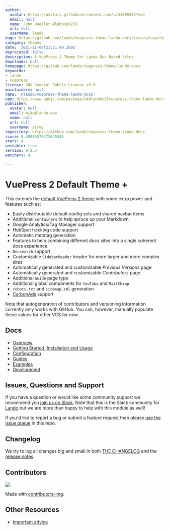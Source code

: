 ```yaml
---
author:
  avatar: https://avatars.githubusercontent.com/u/31605584?v=4
  email: null
  name: John Ouellet @labboy0276
  url: null
  username: lando
bugs: https://github.com/lando/vuepress-theme-lando-docs/issues/new/choose/
category: themes
date: '2021-11-08T21:21:40.260Z'
deprecated: false
description: A VuePress 2 Theme for Lando Doc Based Sites
downloads: null
homepage: https://github.com/lando/vuepress-theme-lando-docs
keywords:
- lando
- vuepress
license: GNU General Public License v3.0
maintainers: null
name: '@lando/vuepress-theme-lando-docs'
npm: https://www.npmjs.com/package/%40lando%2Fvuepress-theme-lando-docs
publisher:
  avatar: null
  email: mike@lando.dev
  name: null
  url: null
  username: pirog
repository: https://github.com/lando/vuepress-theme-lando-docs
score: 0.49985578473645365
stars: 4
unstable: true
version: 0.2.3
watchers: 4

---
```


# VuePress 2 Default Theme +

This extends the [default VuePress 2 theme](https://v2.vuepress.vuejs.org/reference/default-theme/config.html#basic-config) with some extra power and features such as:

* Easily distributable default config sets and shared navbar items
* Additional `containers` to help spruce up your Markdown
* Google Analytics/Tag Manager support
* HubSpot tracking code support
* Automatic metatag generation
* Features to help combining different docs sites into a single coherent docs experience
* `Docsearch` support
* Customizable `SidebarHeader` header for more larger and more complex sites
* Automatically generated and customizable _Previous Versions_ page
* Automatically generated and customizable _Contributorz_ page
* Additional `Guide` page type
* Additional global components for `YouTube` and `MailChimp`
* `robots.txt` and `sitemap.xml` generation
* [CarbonAds](https://www.carbonads.net/) support

Note that autogeneration of contributors and versioning information currently only works with GitHub. You can, however, manually populate these values for other VCS for now.

## Docs

* [Overview](https://vuepress-theme-default-plus.lando.dev/)
* [Getting Started, Installation and Usage](https://vuepress-theme-default-plus.lando.dev/getting-started.html)
* [Configuration](https://vuepress-theme-default-plus.lando.dev/config.html)
* [Guides](https://vuepress-theme-default-plus.lando.dev/guides.html)
* [Examples](https://github.com/lando/vuepress-theme-default-plus)
* [Development](https://vuepress-theme-default-plus.lando.dev/development.html)

## Issues, Questions and Support

If you have a question or would like some community support we recommend you [join us on Slack](https://launchpass.com/devwithlando). Note that this is the Slack community for [Lando](https://lando.dev) but we are more than happy to help with this module as well!

If you'd like to report a bug or submit a feature request then please [use the issue queue](https://github.com/lando/vuepress-theme-default-plus.lando.dev/issues/new/choose) in this repo.

## Changelog

We try to log all changes big and small in both [THE CHANGELOG](https://github.com/lando/vuepress-theme-default-plus/blob/main/CHANGELOG.md) and the [release notes](https://github.com/lando/vuepress-theme-default-plus/releases).

## Contributors

<a href="https://github.com/lando/vuepress-theme-default-plus/graphs/contributors">
  <img src="https://contrib.rocks/image?repo=lando/vuepress-theme-default-plus" />
</a>

Made with [contributors-img](https://contrib.rocks).

## Other Resources

* [Important advice](https://www.youtube.com/watch?v=WA4iX5D9Z64)
